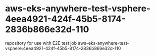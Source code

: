 # aws-eks-anywhere-test-vsphere-4eea4921-424f-45b5-8174-2836b866e32d-110
repository for use with E2E test job aws-eks-anywhere-test-vsphere:4eea4921-424f-45b5-8174-2836b866e32d-110

